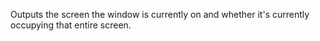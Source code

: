 Outputs the screen the window is currently on and whether it's currently occupying that entire screen.
